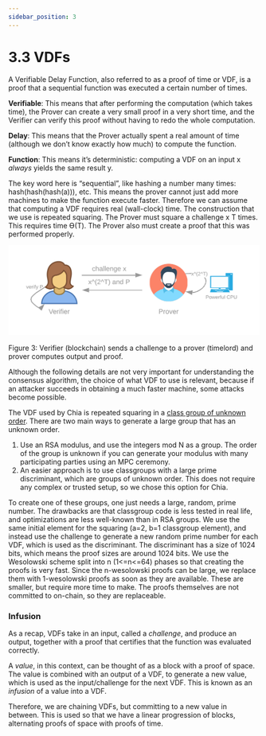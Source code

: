 ```yaml
---
sidebar_position: 3
---
```


# 3.3 VDFs

A Verifiable Delay Function, also referred to as a proof of time or VDF, is a proof that a sequential function was executed a certain number of times. 

**Verifiable**: This means that after performing the computation (which takes time), the Prover can create a very small proof in a very short time, and the Verifier can verify this proof without having to redo the whole computation.

**Delay**: This means that the Prover actually spent a real amount of time (although we don’t know exactly how much) to compute the function.

**Function**: This means it’s deterministic: computing a VDF on an input x _always_ yields the same result y.

The key word here is “sequential”, like hashing a number many times: hash(hash(hash(a))), etc. This means the prover cannot just add more machines to make the function execute faster. Therefore we can assume that computing a VDF requires real (wall-clock) time. The construction that we use is repeated squaring. The Prover must square a challenge x T times. This requires time ϴ(T). The Prover also must create a proof that this was performed properly.

<img src="/img/vdf.png" alt="drawing"/>

Figure 3: Verifier (blockchain) sends a challenge to a prover (timelord) and prover computes output and proof. 

Although the following details are not very important for understanding the consensus algorithm, the choice of what VDF to use is relevant, because if an attacker succeeds in obtaining a much faster machine, some attacks become possible.

The VDF used by Chia is repeated squaring in a [class group of unknown order](https://github.com/Chia-Network/vdf-competition/blob/main/classgroups.pdf "Binary quadratic forms white paper, by Lipa Long"). There are two main ways to generate a large group that has an unknown order.
1. Use an RSA modulus, and use the integers mod N as a group. The order of the group is unknown if you can generate your modulus with many participating parties using an MPC ceremony.
2. An easier approach is to use classgroups with a large prime discriminant, which are groups of unknown order. This does not require any complex or trusted setup, so we chose this option for Chia.

To create one of these groups, one just needs a large, random, prime number. The drawbacks are that classgroup code is less tested in real life, and optimizations are less well-known than in RSA groups. We use the same initial element for the squaring (a=2, b=1 classgroup element), and instead use the challenge to generate a new random prime number for each VDF, which is used as the discriminant. The discriminant has a size of 1024 bits, which means the proof sizes are around 1024 bits. We use the Wesolowski scheme split into n (1<=n<=64) phases so that creating the proofs is very fast. Since the n-wesolowski proofs can be large, we replace them with 1-wesolowski proofs as soon as they are available. These are smaller, but require more time to make. The proofs themselves are not committed to on-chain, so they are replaceable.

### Infusion
As a recap, VDFs take in an input, called a _challenge_, and produce an output, together with a proof that certifies that the function was evaluated correctly. 

A _value_, in this context, can be thought of as a block with a proof of space. The value is combined with an output of a VDF, to generate a new value, which is used as the input/challenge for the next VDF. This is known as an _infusion_ of a value into a VDF.

Therefore, we are chaining VDFs, but committing to a new value in between. This is used so that we have a linear progression of blocks, alternating proofs of space with proofs of time.